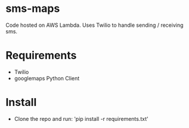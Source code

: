 # sms-maps
Code hosted on AWS Lambda. Uses Twilio to handle sending / receiving sms.

# Requirements
- Twilio
- googlemaps Python Client

# Install
- Clone the repo and run: 'pip install -r requirements.txt'
